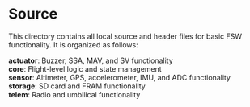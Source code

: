 # Source

This directory contains all local source and header files for basic FSW functionality.
It is organized as follows:

**actuator**: Buzzer, SSA, MAV, and SV functionality  
**core**: Flight-level logic and state management  
**sensor**: Altimeter, GPS, accelerometer, IMU, and ADC functionality  
**storage**: SD card and FRAM functionality  
**telem**: Radio and umbilical functionality  